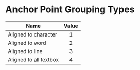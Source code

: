 # Anchor Point Grouping Types

Name | Value
-- | :--:
Aligned to character | 1
Aligned to word | 2
Aligned to line | 3
Aligned to all textbox | 4
